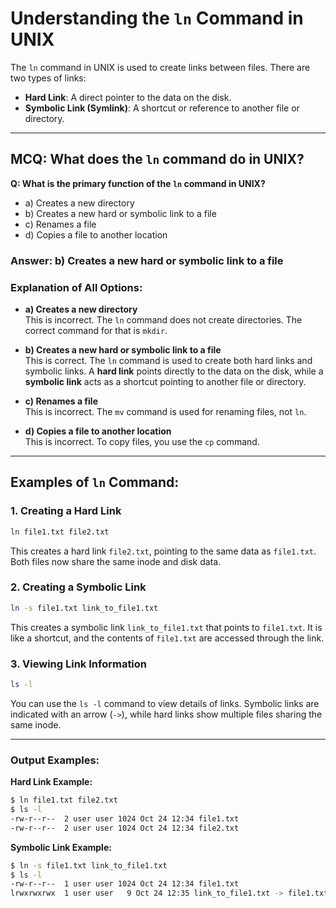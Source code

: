 # **Understanding the `ln` Command in UNIX**

The `ln` command in UNIX is used to create links between files. There are two types of links:
- **Hard Link**: A direct pointer to the data on the disk.
- **Symbolic Link (Symlink)**: A shortcut or reference to another file or directory.

---

## **MCQ: What does the `ln` command do in UNIX?**

**Q: What is the primary function of the `ln` command in UNIX?**

- a) Creates a new directory
- b) Creates a new hard or symbolic link to a file
- c) Renames a file
- d) Copies a file to another location

### **Answer: b) Creates a new hard or symbolic link to a file**

### **Explanation of All Options:**

- **a) Creates a new directory**  
  This is incorrect. The `ln` command does not create directories. The correct command for that is `mkdir`.

- **b) Creates a new hard or symbolic link to a file**  
  This is correct. The `ln` command is used to create both hard links and symbolic links. A **hard link** points directly to the data on the disk, while a **symbolic link** acts as a shortcut pointing to another file or directory.

- **c) Renames a file**  
  This is incorrect. The `mv` command is used for renaming files, not `ln`.

- **d) Copies a file to another location**  
  This is incorrect. To copy files, you use the `cp` command.

---

## **Examples of `ln` Command:**

### 1. **Creating a Hard Link**
```bash
ln file1.txt file2.txt
```
This creates a hard link `file2.txt`, pointing to the same data as `file1.txt`. Both files now share the same inode and disk data.

### 2. **Creating a Symbolic Link**
```bash
ln -s file1.txt link_to_file1.txt
```
This creates a symbolic link `link_to_file1.txt` that points to `file1.txt`. It is like a shortcut, and the contents of `file1.txt` are accessed through the link.

### 3. **Viewing Link Information**
```bash
ls -l
```
You can use the `ls -l` command to view details of links. Symbolic links are indicated with an arrow (`->`), while hard links show multiple files sharing the same inode.

---

### **Output Examples:**

**Hard Link Example:**
```bash
$ ln file1.txt file2.txt
$ ls -l
-rw-r--r--  2 user user 1024 Oct 24 12:34 file1.txt
-rw-r--r--  2 user user 1024 Oct 24 12:34 file2.txt
```

**Symbolic Link Example:**
```bash
$ ln -s file1.txt link_to_file1.txt
$ ls -l
-rw-r--r--  1 user user 1024 Oct 24 12:34 file1.txt
lrwxrwxrwx  1 user user   9 Oct 24 12:35 link_to_file1.txt -> file1.txt
```
